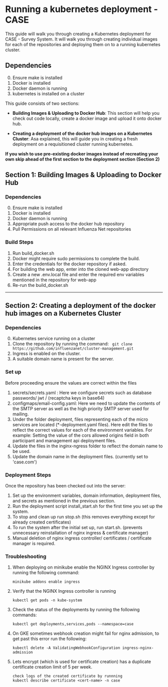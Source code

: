  
# Running a kubernetes deployment - CASE

This guide will walk you through creating a Kubernetes deployment for CASE - Survey System. It will walk you through creating individual images for each of the repositories and deploying them on to a running kubernetes cluster.

## Dependencies

0. Ensure make is installed
1. Docker is installed
2. Docker daemon is running
3. kubernetes is installed on a cluster

This guide consists of two sections:

-  **Building Images & Uploading to Docker Hub**: This section will help you check out code locally, create a docker image and upload it onto docker hub.

-  **Creating a deployment of the docker hub images on a Kubernetes Cluster**: Asa explained, this will guide you in creating a fresh deployment on a requisitioned cluster running kubernetes.

**If you wish to use pre-existing docker images instead of recreating your own skip ahead of the first section to the deployment section (Section 2)**

## Section 1: Building Images & Uploading to Docker Hub

### Dependencies

0. Ensure make is installed
1. Docker is installed
2. Docker daemon is running
3. Appropriate push access to the docker hub repository
4. Pull Permissions on all relevant Influenza Net repositories

### Build Steps
1. Run build_docker.sh
2. Docker might require sudo permissions to complete the build.
3. Enter the credentials for the docker repository if asked.
4. For building the web app, enter into the cloned web-app directory
5. Create a new .env.local file and enter the required env variables mentioned in the repository for web-app
6. Re-run the build_docker.sh
----------------

## Section 2: **Creating a deployment of the docker hub images on a Kubernetes Cluster**

### Dependencies

0. Kubernetes service running on a cluster
1. Clone the repository by running the command: ``` git clone https://github.com/influenzanet/cluster-management.git```
2. Ingress is enabled on the cluster.
3. A suitable domain name is present for the server.
  
### Set up

 Before proceeding ensure the values are correct within the files

1. secrets/secrets.yaml : Here we configure secrets such as database passwords/ jwt / (recaptcha keys in base64)
2. configmaps/email-config.yaml: Here we need to update the contents of the SMTP server as well as the high priority SMTP server used for mailing.
3. Under the folder deployment, files representing each of the micro services are located (*-deployment.yaml files). Here edit the files to reflect the correct values for each of the environment variables. For example: Setting the value of the cors allowed origins field in both participant and management api deployment files.
4. Update the files in the inginx-ngress folder to reflect the domain name to be used.
5. Update the domain name in the deployment files. (currently set to 'case.com')

### Deployment Steps
Once the repository has been checked out into the server:
1. Set up the environment variables, domain information, deployment files, and secrets as mentioned in the previous section.
2. Run the deployment script install_start.sh for the first time you set up the system.
3. To stop and clean up run stop.sh (this removes everything except for already created certificates)
3. To run the system after the initial set up, run start.sh. (prevents unnecessary reinstallation of nginx ingress & certificate manager)
4. Manual deletion of nginx ingress controller/ certificates / certificate manager is required.

### Troubleshooting

1. When deploying on minikube enable the NGINX Ingress controller by running the following command:
	```
	minikube addons enable ingress
	```
2. Verify that the NGINX Ingress controller is running
	```
	kubectl get pods -n kube-system
	```
3. Check the status of the deployments by running the following commands:
	```
	kubectl get deployments,services,pods --namespace=case
	
	```
4. On GKE sometimes webhook creation might fail for nginx admission, to get past this error run the following:
	```
	kubectl delete -A ValidatingWebhookConfiguration ingress-nginx-admission
	```
5. Lets encrypt (which is used for certificate creation) has a duplicate certificate creation limit of 5 per week. 
	```
	check logs of the created certificate by runnning
	kubectl describe certificate <cert-name> -n case
	```